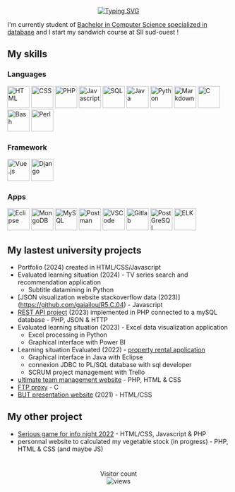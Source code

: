 <p align="center">
  <a href="https://git.io/typing-svg">
    <img src="https://readme-typing-svg.herokuapp.com?lines=Hy,+my+name+is+Gaïa+Ducournau+👋;Bonjour,+je+m'apelle+Gaïa+Ducournau+👋" alt="Typing SVG">
  </a>
</p>


I'm currently student of <a href="https://www.univ-tlse3.fr/but-specialite-informatique">Bachelor in Computer Science specialized in database</a>
and I start my sandwich course at SII sud-ouest !

## My skills
### Languages
<p align="left">
<img src="https://skillicons.dev/icons?i=html" alt="HTML" width="50"/>
<img src="https://skillicons.dev/icons?i=css" alt="CSS" width="50"/>
<img src="https://skillicons.dev/icons?i=php" alt="PHP" width="50"/>
<img src="https://skillicons.dev/icons?i=javascript" alt="Javascript" width="50"/>
<img src="https://icons.veryicon.com/png/o/application/designer-icon/sql-5.png" alt="SQL" width="50"/>
<img src="https://skillicons.dev/icons?i=java" alt="Java" width="50"/>
<img src="https://skillicons.dev/icons?i=py" alt="Python" width="50"/>
<img src="https://skillicons.dev/icons?i=md" alt="Markdown" width="50"/>
<img src="https://skillicons.dev/icons?i=c" alt="C" width="50"/>
<img src="https://skillicons.dev/icons?i=bash" alt="Bash" width="50"/>
<img src="https://skillicons.dev/icons?i=perl" alt="Perl" width="50"/>
</p>

### Framework
<p align="left">
<img src="https://skillicons.dev/icons?i=vue" alt="Vue.js" width="50"/>
<img src="https://skillicons.dev/icons?i=django" alt="Django" width="50"/>
</p>

### Apps
<p align="left">
<img src="https://skillicons.dev/icons?i=eclipse" alt="Eclipse" width="50"/>
<img src="https://skillicons.dev/icons?i=mongodb" alt="MongoDB" width="50"/>
<img src="https://skillicons.dev/icons?i=mysql" alt="MySQL" width="50"/>
<img src="https://skillicons.dev/icons?i=postman" alt="Postman" width="50"/>
<img src="https://skillicons.dev/icons?i=vscode" alt="VSCode" width="50"/>
<img src="https://skillicons.dev/icons?i=gitlab" alt="Gitlab" width="50"/>
<img src="https://skillicons.dev/icons?i=postgresql" alt="PostGreSQL" width="50"/>
<img src="https://skillicons.dev/icons?i=elasticsearch" alt="ELK" width="50"/>
</p>

## My lastest university projects
- Portfolio (2024) created in HTML/CSS/Javascript
- Evaluated learning situation (2024) - TV series search and recommendation application
  - Subtitle datamining in Python
- [JSON visualization website stackoverflow data (2023)] (https://github.com/gaiailou/R5.C.04) - Javascript
- [REST API project](https://github.com/gaiailou/ArticleManagerAPI) (2023) implemented in PHP connected to a mySQL database - PHP, JSON & HTTP
- Evaluated learning situation (2023) - Excel data visualization application
  - Excel processing in Python
  - Graphical interface with Power BI
- Learning situation Evaluated (2022) - [property rental application](https://github.com/gaiailou/housing-rentals-application)
  - Graphical interface in Java with Eclipse
  - connexion JDBC to PL/SQL database with sql developer
  - SCRUM project management with Trello
- [ultimate team management website](https://github.com/NeikoStream/Ultimate-Gestion) - PHP, HTML & CSS
- [FTP proxy](https://github.com/gaiailou/Projet-ProxyFTP) - C
- [BUT presentation website](https://gaiailou.github.io/presentation-BUT/index.html) (2021) - HTML/CSS

## My other project
- [Serious game for info night 2022](https://github.com/gaiailou/SisQuest) - HTML/CSS, Javascript & PHP
- personnal website to calculated my vegetable stock (in progress) - PHP, HTML & CSS (and maybe JS)

#

<p align="center"> 
  Visitor count<br>
  <!--<img src="https://profile-counter.glitch.me/gaiailou/count.svg" />-->
  <img alt="views" title="GitHub profile views" src="http://deezeruserview.000webhostapp.com/gaiagithub.php"/>
</p>
